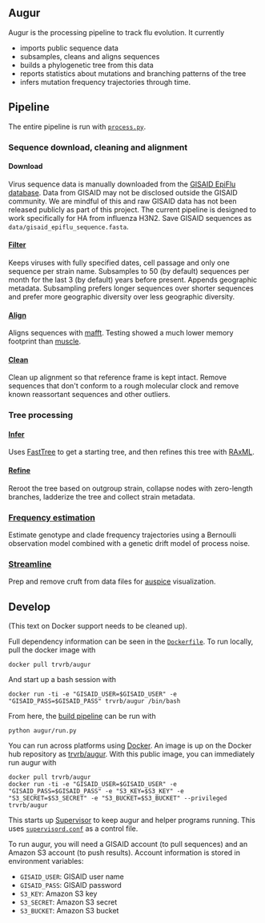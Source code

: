 ## Augur

Augur is the processing pipeline to track flu evolution.  It currently

* imports public sequence data
* subsamples, cleans and aligns sequences
* builds a phylogenetic tree from this data
* reports statistics about mutations and branching patterns of the tree
* infers mutation frequency trajectories through time.


## Pipeline

The entire pipeline is run with [`process.py`](src/process.py).

### Sequence download, cleaning and alignment

#### Download

Virus sequence data is manually downloaded from the [GISAID EpiFlu database](http://gisaid.org). Data from GISAID may not be disclosed outside the GISAID community. We are mindful of this and raw GISAID data has not been released publicly as part of this project. The current pipeline is designed to work specifically for HA from influenza H3N2. Save GISAID sequences as `data/gisaid_epiflu_sequence.fasta`.

#### [Filter](src/virus_filter.py)

Keeps viruses with fully specified dates, cell passage and only one sequence per strain name. Subsamples to 50 (by default) sequences per month for the last 3 (by default) years before present. Appends geographic metadata. Subsampling prefers longer sequences over shorter sequences and prefer more geographic diversity over less geographic diversity.

#### [Align](src/virus_align.py)

Aligns sequences with [mafft](http://mafft.cbrc.jp/alignment/software/).  Testing showed a much lower memory footprint than [muscle](http://www.drive5.com/muscle/).

#### [Clean](src/virus_clean.py)

Clean up alignment so that reference frame is kept intact. Remove sequences that don't conform to a rough molecular clock and remove known reassortant sequences and other outliers.

### Tree processing

#### [Infer](src/tree_infer.py)

Uses [FastTree](http://meta.microbesonline.org/fasttree/) to get a starting tree, and then refines this tree with [RAxML](http://sco.h-its.org/exelixis/web/software/raxml/). 

#### [Refine](src/tree_refine.py)

Reroot the tree based on outgroup strain, collapse nodes with zero-length branches, ladderize the tree and collect strain metadata.

### [Frequency estimation](src/bernoulli_frequency.py)

Estimate genotype and clade frequency trajectories using a Bernoulli observation model combined with a genetic drift model of process noise.

### [Streamline](src/streamline.py)

Prep and remove cruft from data files for [auspice](../auspice/) visualization.


## Develop

(This text on Docker support needs to be cleaned up).

Full dependency information can be seen in the [`Dockerfile`](Dockerfile).  To run locally, pull the docker image with

	docker pull trvrb/augur
	
And start up a bash session with

	docker run -ti -e "GISAID_USER=$GISAID_USER" -e "GISAID_PASS=$GISAID_PASS" trvrb/augur /bin/bash
	
From here, the [build pipeline](augur/run.py) can be run with

	python augur/run.py

You can run across platforms using [Docker](https://www.docker.com/).  An image is up on the Docker hub repository as [trvrb/augur](https://registry.hub.docker.com/u/trvrb/augur/).  With this public image, you can immediately run augur with

	docker pull trvrb/augur
	docker run -ti -e "GISAID_USER=$GISAID_USER" -e "GISAID_PASS=$GISAID_PASS" -e "S3_KEY=$S3_KEY" -e "S3_SECRET=$S3_SECRET" -e "S3_BUCKET=$S3_BUCKET" --privileged trvrb/augur
	
This starts up [Supervisor](http://supervisord.org/) to keep augur and helper programs running.  This uses [`supervisord.conf`](supervisord.conf) as a control file.

To run augur, you will need a GISAID account (to pull sequences) and an Amazon S3 account (to push results).  Account information is stored in environment variables:

* `GISAID_USER`: GISAID user name
* `GISAID_PASS`: GISAID password
* `S3_KEY`: Amazon S3 key
* `S3_SECRET`: Amazon S3 secret
* `S3_BUCKET`: Amazon S3 bucket
